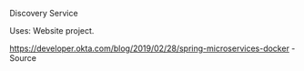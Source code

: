 Discovery Service 

Uses:
Website project.

https://developer.okta.com/blog/2019/02/28/spring-microservices-docker - Source

